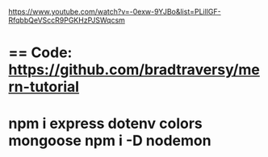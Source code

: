 https://www.youtube.com/watch?v=-0exw-9YJBo&list=PLillGF-RfqbbQeVSccR9PGKHzPJSWqcsm

==
Code:
https://github.com/bradtraversy/mern-tutorial
=======
npm i express dotenv  colors mongoose
npm i -D nodemon
===========
